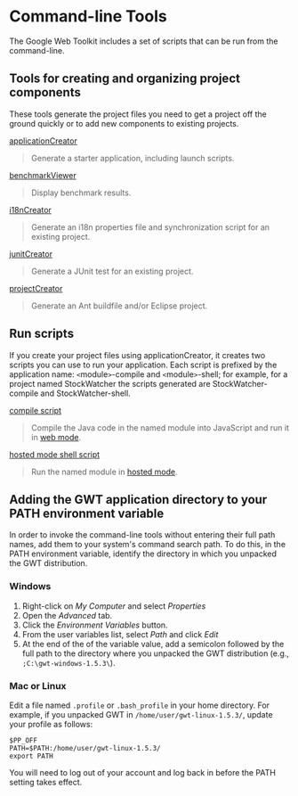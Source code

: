 # Command-line Tools #
The Google Web Toolkit includes a set of scripts that can be run from the command-line.

## Tools for creating and organizing project components ##
These tools generate the project files you need to get a project off the ground quickly or to add new components to existing projects.

[applicationCreator](DevGuideApplicationCreator.md)
> Generate a starter application, including launch scripts.

[benchmarkViewer](DevGuideBenchmarkViewer.md)
> Display benchmark results.

[i18nCreator](DevGuideI18nCreator.md)
> Generate an i18n properties file and synchronization script for an existing project.

[junitCreator](DevGuideJunitCreator.md)
> Generate a JUnit test for an existing project.

[projectCreator](DevGuideProjectCreator.md)
> Generate an Ant buildfile and/or Eclipse project.

## Run scripts ##
If you create your project files using applicationCreator, it creates two scripts you can use to run your application. Each script is prefixed by the application name: `<`module`>`-compile and `<`module`>`-shell; for example, for a project named StockWatcher the scripts generated are StockWatcher-compile and StockWatcher-shell.

[compile script](DevGuideModuleCompileScript.md)
> Compile the Java code in the named module into JavaScript and run it in [web mode](DevGuideRunningInWebMode.md).

[hosted mode shell script](DevGuideModuleHostedModeScript.md)
> Run the named module in [hosted mode](DevGuideHostedMode.md).
<a href='Hidden comment: 
2008-11-30. This info is also in GettingStartedInstall in 1.5 which won"t exist in 1.6.
Move here so it isn"t lost.
'></a>
## Adding the GWT application directory to your PATH environment variable ##
In order to invoke the command-line tools without entering their full path names, add them to your system's command search path. To do this, in the PATH environment variable, identify the directory in which you unpacked the GWT distribution.

### Windows ###
  1. Right-click on _My Computer_ and select _Properties_
  1. Open the _Advanced_ tab.
  1. Click the _Environment Variables_ button.
  1. From the user variables list, select _Path_ and click _Edit_
  1. At the end of the of the variable value, add a semicolon followed by the full path to the directory where you unpacked the GWT distribution (e.g., `;C:\gwt-windows-1.5.3\`).

### Mac or Linux ###
Edit a file named `.profile` or `.bash_profile` in your home directory. For example, if you unpacked GWT in `/home/user/gwt-linux-1.5.3/`, update your profile as follows:
```
$PP_OFF
PATH=$PATH:/home/user/gwt-linux-1.5.3/
export PATH
```
You will need to log out of your account and log back in before the PATH setting takes effect.

